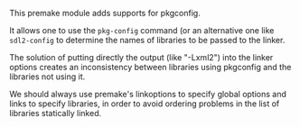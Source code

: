 This premake module adds supports for pkgconfig.

It allows one to use the `pkg-config` command (or an alternative one like
`sdl2-config` to determine the names of libraries to be passed to the linker.

The solution of putting directly the output (like "-Lxml2") into the linker
options creates an inconsistency between libraries using pkgconfig and the
libraries not using it.

We should always use premake's linkoptions to specify global options and
links to specify libraries, in order to avoid ordering problems in the
list of libraries statically linked.
